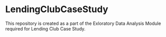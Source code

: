 # LendingClubCaseStudy
This repository is created as a part of the Exloratory Data Analysis Module required for Lending Club Case Study.
